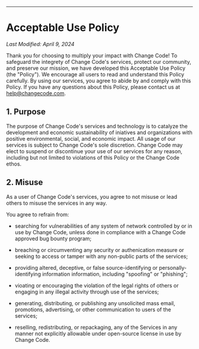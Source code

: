 -------

# Acceptable Use Policy

*Last Modified: April 9, 2024*

Thank you for choosing to multiply your impact with Change Code! To safeguard the integrety of Change Code's services, protect our community, and preserve our mission, we have developed this Acceptable Use Policy (the "Policy"). We encourage all users to read and understand this Policy carefully. By using our services, you agree to abide by and comply with this Policy. If you have any questions about this Policy, please contact us at help@changecode.com.

## 1. Purpose

The purpose of Change Code's services and technology is to catalyze the development and economic sustainability of iniatives and organizations with positive environmental, social, and economic impact. All usage of our services is subject to Change Code's sole discretion. Change Code may elect to suspend or discontinue your use of our services for any reason, including but not limited to violations of this Policy or the Change Code ethos.

## 2. Misuse

As a user of Change Code's services, you agree to not misuse or lead others to misuse the services in any way.

You agree to refrain from:

* searching for vulnerabilities of any system of network controlled by or in use by Change Code, unless done in compliance with a Change Code approved bug bounty program;

* breaching or circumventing any security or authenication measure or seeking to access or tamper with any non-public parts of the services;

* providing altered, deceptive, or false source-identifying or personally-identifying information information, including "spoofing" or "phishing";

* vioating or encouraging the violation of the legal rights of others or engaging in any illegal activity through use of the services;

* generating, distributing, or publishing any unsolicited mass email, promotions, advertising, or other communication to users of the services;

* reselling, redistributing, or repackaging, any of the Services in any manner not explicitly allowable under open-source license in use by Change Code.